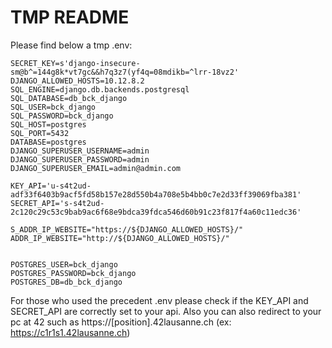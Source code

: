# TMP README

Please find below a tmp .env:
```
SECRET_KEY=s'django-insecure-sm@b^=144g8k*vt7gc&&h7q3z7(yf4q=08mdikb=^lrr-18vz2'
DJANGO_ALLOWED_HOSTS=10.12.8.2
SQL_ENGINE=django.db.backends.postgresql
SQL_DATABASE=db_bck_django
SQL_USER=bck_django
SQL_PASSWORD=bck_django
SQL_HOST=postgres
SQL_PORT=5432
DATABASE=postgres
DJANGO_SUPERUSER_USERNAME=admin
DJANGO_SUPERUSER_PASSWORD=admin
DJANGO_SUPERUSER_EMAIL=admin@admin.com

KEY_API='u-s4t2ud-adf33f6403b9acf5fd58b157e28d550b4a708e5b4bb0c7e2d33ff39069fba381'
SECRET_API='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'

S_ADDR_IP_WEBSITE="https://${DJANGO_ALLOWED_HOSTS}/"
ADDR_IP_WEBSITE="http://${DJANGO_ALLOWED_HOSTS}/"


POSTGRES_USER=bck_django
POSTGRES_PASSWORD=bck_django
POSTGRES_DB=db_bck_django
```


For those who used the precedent .env please check if the KEY_API and SECRET_API are correctly set to your api.
Also you can also redirect to your pc at 42 such as https://[position].42lausanne.ch (ex: https://c1r1s1.42lausanne.ch)
